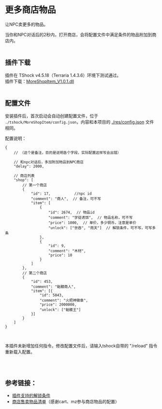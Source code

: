 # 更多商店物品

让NPC卖更多的物品。<br>

当你和NPC对话后的2秒内，打开商店，会将配置文件中满足条件的物品附加到商店内。<br><br>



## 插件下载
插件在 TShock v4.5.18（Terraria 1.4.3.6）环境下测试通过。<br>
插件下载：[MoreShopItem_V1.0.1.dll](https://github.com/hufang360/TShockMoreShopItem/releases/download/v1.0/MoreShopItem_V1.0.1.dll) <br><br>


## 配置文件
安装插件后，首次启动会自动创建配置文件，位于 `./tshock/MoreShopItem/config.json`，内容和本项目的 [./res/config.json](./res/config.json) 文件相同。<br>

配置说明：

```jsonc
{
    // （这个是备注，目的是说明各个字段，实际配置这样写会出错）

    // 和npc对话后，多加附加物品到NPC商店
    "delay": 2000,

    // 商店列表
    "shop": [
        // 第一个商店
        {
            "id": 17,           //npc id
            "comment": "商人",  // 备注，可不写
            "item": [
                {
                    "id": 2674,  // 物品id
                    "comment": "学徒诱饵",  // 物品名称，可不写
                    "price": 1000,  // 单价，多少铜币，注意是单价
                    "unlock": ["世吞", "雨天"]  // 解锁条件，可不写，可写多条
                },
                {
                    "id": 9,
                    "comment": "木材",
                    "price": 10
                }
            ]
        },
        // 第二个商店
        {
            "id": 453,
            "comment": "骷髅商人",
            "item": [{
                "id": 5043,
                "comment": "火把神徽章",
                "price": 2000000,
                "unlock": ["骷髅王"]
            }]
        }
    ]
}
```
<br>


本插件未新增加任何指令，修改配置文件后，请输入tshock自带的 "/reload" 指令重新载入配置。

<br>
<br>

## 参考链接：<br>
- [插件支持的解锁条件](https://docs.qq.com/sheet/DTkdNZFVlUmRKZHJI?tab=8ojz5h)
- [商店售卖物品清单](https://docs.qq.com/sheet/DTkdNZFVlUmRKZHJI?tab=BB08J2)（感谢cart、mz参与商店物品的配置）

